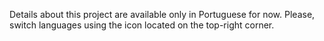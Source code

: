 Details about this project are available only in Portuguese for now. Please, switch languages using the icon located on the top-right corner.